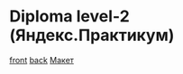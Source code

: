# Diploma level-2 (Яндекс.Практикум)

[front](https://diploma.nikogriffs.nomoredomains.monster)
[back](https://api.diploma.nikogriffs.nomoredomains.monster)
[Макет](https://www.figma.com/file/Zr03yYusF2lozlfsDima8T/?node-id=891%3A3857)

